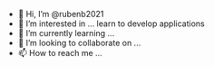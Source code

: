 - 👋 Hi, I’m @rubenb2021
- 👀 I’m interested in ... learn to develop applications
- 🌱 I’m currently learning ... 
- 💞️ I’m looking to collaborate on ...
- 📫 How to reach me ...

<!---
rubenb2021/rubenb2021 is a ✨ special ✨ repository because its `README.md` (this file) appears on your GitHub profile.
You can click the Preview link to take a look at your changes.
--->

